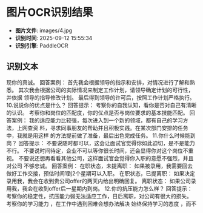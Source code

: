 # 图片OCR识别结果

- **图片文件**: images/4.jpg
- **识别时间**: 2025-09-12 15:55:34
- **识别引擎**: PaddleOCR

## 识别文本

现你的真诚。
回答案例：
首先我会根据领导的指示和安排，对情况进行了解和熟悉。
其次我会根据公司的实际情况来制定工作计划，请领导确定计划的可行性，并依据
领导的指导修改计划。
最后得到领导的许可后，按照工作计划严格执行。
10.说说你的优点是什么？
回答提示：
考察你的自我认知，看你是否对自己有清晰的认识。
考察你和岗位的匹配度，你的优点是否与岗位要求的基本技能匹配。
回答案例：
我的适应能力比较强，每次进入到一个新的领域，都有自己的学习方法，上网查资
料，寻求同事朋友的帮助并且积极实践。在某次部门安排的任务中，我就是用这样
的方法提前做了准备，最后出色完成任务。
11.你什么时候能到岗？
回答提示：
不要说随时都可以，这会让面试官觉得你如此迫切，是不是能力不行。
不要说时间待定，企业不可以等你很长时间，还会显得你对这个岗位不重视。
不要说还想再看看其他公司，这样面试官会觉得你入职的意愿不强烈，并且对公司
不够忠诚。
回答案例：
在职状态，未提离职：
如果被录用，我需要回去做好工作交接，预估时间1到2个星期可以入职。
在职状态，已提离职：
如果决定录用我，我会在收到贵公司offer的两天内给出明确回复。
离职状态：
如果公司录用我，我会在收到offer后一星期内到岗。
12.你的抗压能力怎么样？
回答提示：
考察你的稳定性，抗压能力弱无法适应工作，日后离职，对公司有很大的损失。
考察你的学习能力
，在工作中遇到困难会想办法解决
始终保持学习的态度
，而不
